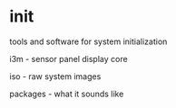 # init
tools and software for system initialization


i3m - sensor panel display core

iso - raw system images

packages - what it sounds like
